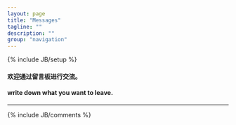 ```yaml
---
layout: page
title: "Messages"
tagline: ""
description: ""
group: "navigation"
---
```

{% include JB/setup %}
#### 欢迎通过留言板进行交流。

#### write down what you want to leave.

---
{% include JB/comments %}
